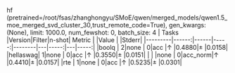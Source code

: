 hf (pretrained=/root/fsas/zhanghongyu/SMoE/qwen/merged_models/qwen1.5_moe_merged_svd_cluster_30,trust_remote_code=True), gen_kwargs: (None), limit: 1000.0, num_fewshot: 0, batch_size: 4
|  Tasks  |Version|Filter|n-shot| Metric |   |Value |   |Stderr|
|---------|------:|------|-----:|--------|---|-----:|---|-----:|
|boolq    |      2|none  |     0|acc     |↑  |0.4880|±  |0.0158|
|hellaswag|      1|none  |     0|acc     |↑  |0.3550|±  |0.0151|
|         |       |none  |     0|acc_norm|↑  |0.4410|±  |0.0157|
|rte      |      1|none  |     0|acc     |↑  |0.5235|±  |0.0301|